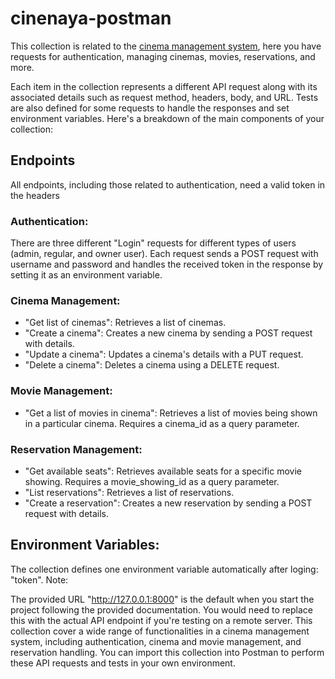 # cinenaya-postman
This collection is related to the [cinema management system](https://github.com/danordcor/cinenaya), here you have requests for authentication, managing cinemas, movies, reservations, and more.

Each item in the collection represents a different API request along with its associated details such as request method, headers, body, and URL. Tests are also defined for some requests to handle the responses and set environment variables. Here's a breakdown of the main components of your collection:

## Endpoints

All endpoints, including those related to authentication, need a valid token in the headers

### Authentication:

There are three different "Login" requests for different types of users (admin, regular, and owner user). Each request sends a POST request with username and password and handles the received token in the response by setting it as an environment variable.

### Cinema Management:

- "Get list of cinemas": Retrieves a list of cinemas.
- "Create a cinema": Creates a new cinema by sending a POST request with details. 
- "Update a cinema": Updates a cinema's details with a PUT request. 
- "Delete a cinema": Deletes a cinema using a DELETE request.

### Movie Management:

- "Get a list of movies in cinema": Retrieves a list of movies being shown in a particular cinema. Requires a cinema_id as a query parameter.

### Reservation Management:

- "Get available seats": Retrieves available seats for a specific movie showing. Requires a movie_showing_id as a query parameter.
- "List reservations": Retrieves a list of reservations. 
- "Create a reservation": Creates a new reservation by sending a POST request with details. 

## Environment Variables:

The collection defines one environment variable automatically after loging: "token".
Note:

The provided URL "http://127.0.0.1:8000" is the default when you start the project following the provided documentation. You would need to replace this with the actual API endpoint if you're testing on a remote server.
This collection cover a wide range of functionalities in a cinema management system, including authentication, cinema and movie management, and reservation handling. You can import this collection into Postman to perform these API requests and tests in your own environment.
